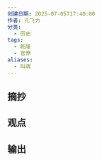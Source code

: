 ```yaml
---
创建日期: 2025-07-05T17:40:00
作者: 孔飞力
分类:
  - 历史
tags:
  - 乾隆
  - 官僚
aliases:
  - 叫魂
---
```

## 摘抄

## 观点

## 输出

